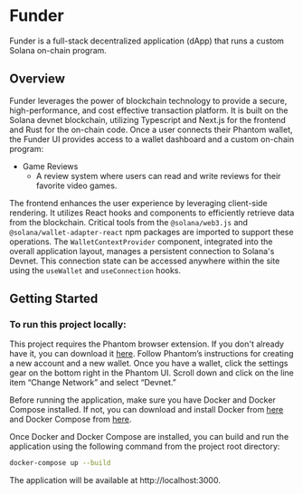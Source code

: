 # Funder

Funder is a full-stack decentralized application (dApp) that runs a custom Solana on-chain program. 

## Overview

Funder leverages the power of blockchain technology to provide a secure, high-performance, and cost effective transaction platform. It is built on the Solana devnet blockchain, utilizing Typescript and Next.js for the frontend and Rust for the on-chain code. Once a user connects their Phantom wallet, the Funder UI provides access to a wallet dashboard and a custom on-chain program:

* Game Reviews
    * A review system where users can read and write reviews for their favorite video games.

The frontend enhances the user experience by leveraging client-side rendering. It utilizes React hooks and components to efficiently retrieve data from the blockchain. Critical tools from the `@solana/web3.js` and `@solana/wallet-adapter-react` npm packages are imported to support these operations. The `WalletContextProvider` component, integrated into the overall application layout, manages a persistent connection to Solana's Devnet. This connection state can be accessed anywhere within the site using the `useWallet` and `useConnection` hooks.

## Getting Started

### To run this project locally:

This project requires the Phantom browser extension. If you don't already have it, you can download it [here](https://phantom.app/download). Follow Phantom’s instructions for creating a new account and a new wallet. Once you have a wallet, click the settings gear on the bottom right in the Phantom UI. Scroll down and click on the line item “Change Network” and select “Devnet.”

Before running the application, make sure you have Docker and Docker Compose installed. If not, you can download and install Docker from [here](https://docs.docker.com/get-docker/) and Docker Compose from [here](https://docs.docker.com/compose/install/).

Once Docker and Docker Compose are installed, you can build and run the application using the following command from the project root directory:

```zsh
docker-compose up --build
``` 

The application will be available at http://localhost:3000.

